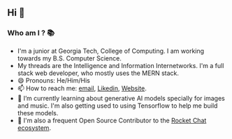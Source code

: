 ## Hi 👋

### Who am I ? 📚
  - I'm a junior at Georgia Tech, College of Computing. I am working towards my B.S. Computer Science.
  - My threads are the Intelligence and Information Internetworks. I'm a full stack web developer, who mostly uses the MERN stack.
  - 😄 Pronouns: He/Him/His
  - 📫 How to reach me: [email](mailto:sbhat97@gatech.edu), [Likedin](https://www.linkedin.com/in/krishna231/), [Website](https://skb231.github.io/personal-website/).
  - 🌱 I’m currently learning about generative AI models specially for images and music. I'm also getting used to using Tensorflow to help me build these models.
  - 📒 I'm also a frequent Open Source Contributor to the [Rocket Chat ecosystem](https://github.com/RocketChat). 


<!--
**SKB231/SKB231** is a ✨ _special_ ✨ repository because its `README.md` (this file) appears on your GitHub profile.

Here are some ideas to get you started:

- 🔭 I’m currently working on ...
- 🌱 I’m currently learning ...
- 👯 I’m looking to collaborate on ...
- 🤔 I’m looking for help with ...
- 💬 Ask me about ...
- 📫 How to reach me: ...
- 😄 Pronouns: ...
- ⚡ Fun fact: ...
-->
